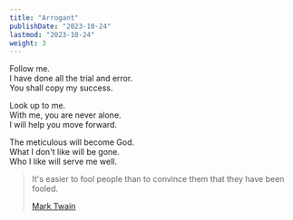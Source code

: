 ```yaml
---
title: "Arrogant"
publishDate: "2023-10-24"
lastmod: "2023-10-24"
weight: 3
---
```


Follow me.<br/>
I have done all the trial and error.<br/>
You shall copy my success.<br/>

Look up to me.<br/>
With me, you are never alone.<br/>
I will help you move forward.<br/>

The meticulous will become God.<br/>
What I don't like will be gone.<br/>
Who I like will serve me well.<br/>

> It's easier to fool people than to convince them that they have been fooled.
>
> [Mark Twain](https://www.goodreads.com/quotes/584507-it-s-easier-to-fool-people-than-to-convince-them-that)
